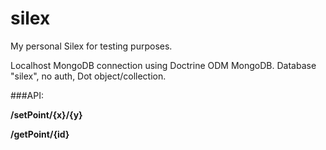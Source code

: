 silex
=====

My personal Silex for testing purposes.

Localhost MongoDB connection using Doctrine ODM MongoDB. Database "silex", no auth, Dot object/collection.

###API:

**/setPoint/{x}/{y}**

**/getPoint/{id}**
